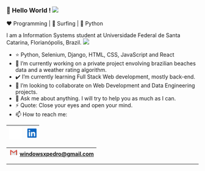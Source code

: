  ### 👋 Hello World !  <img src="https://github.com/TheDudeThatCode/TheDudeThatCode/blob/master/Assets/Earth.gif" width="24px">
  
:heart: Programming | :blue_heart: Surfing | :green_heart: Python
  
I am a Information Systems student at Universidade Federal de Santa Catarina, Florianópolis, Brazil. <img src="https://github.com/TheDudeThatCode/TheDudeThatCode/blob/master/Assets/happy.gif" width="24px">

- ⭐️ Python, Selenium, Django, HTML, CSS, JavaScript and React 
- 🔭 I’m currently working on a private project envolving brazilian beaches data and a weather rating algorithm.
- ✔️ I’m currently learning Full Stack Web development, mostly back-end. 
- 👯 I’m looking to collaborate on Web Development and Data Engineering projects.
- 💬 Ask me about anything. I will try to help you as much as I can.
- ⚡ Quote: Close your eyes and open your mind.
- 📫 How to reach me:

| [<img src="https://raw.githubusercontent.com/Delta456/Delta456/master/img/github.png" alt="github logo" width="34">](https://github.com/p-schlickmann)|  [<img src="https://github.com/Amchuz/Amchuz/blob/master/linkedin.jpeg" alt="linkedin logo" width="24">](https://www.linkedin.com/in/pedro-schlickmann-mendes/)
|---|---|



|  [<img src="https://github.com/Amchuz/Amchuz/blob/master/gmail.jpeg" alt="gmail logo" width="24">]() windowsxpedro@gmail.com  
|---|  

----

